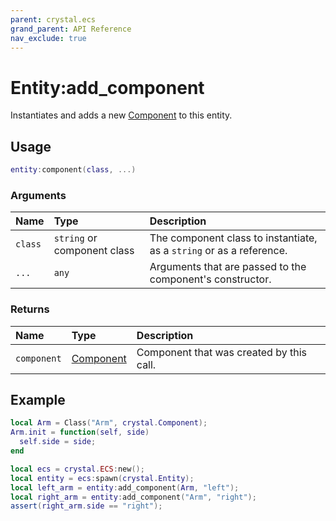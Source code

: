 ```yaml
---
parent: crystal.ecs
grand_parent: API Reference
nav_exclude: true
---
```


# Entity:add_component

Instantiates and adds a new [Component](component) to this entity.

## Usage

```lua
entity:component(class, ...)
```

### Arguments

| Name    | Type                        | Description                                                          |
| :------ | :-------------------------- | :------------------------------------------------------------------- |
| `class` | `string` or component class | The component class to instantiate, as a `string` or as a reference. |
| `...`   | `any`                       | Arguments that are passed to the component's constructor.            |

### Returns

| Name        | Type                   | Description                              |
| :---------- | :--------------------- | :--------------------------------------- |
| `component` | [Component](component) | Component that was created by this call. |

## Example

```lua
local Arm = Class("Arm", crystal.Component);
Arm.init = function(self, side)
  self.side = side;
end

local ecs = crystal.ECS:new();
local entity = ecs:spawn(crystal.Entity);
local left_arm = entity:add_component(Arm, "left");
local right_arm = entity:add_component("Arm", "right");
assert(right_arm.side == "right");
```
